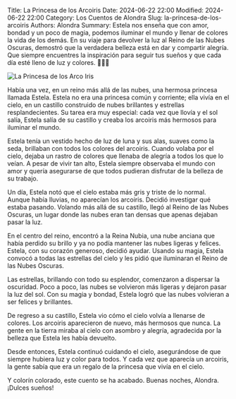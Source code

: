 Title: La Princesa de los Arcoiris
Date: 2024-06-22 22:00
Modified: 2024-06-22 22:00
Category: Los Cuentos de Alondra
Slug: la-princesa-de-los-arcoiris
Authors: Alondra
Summary: Estela nos enseña que con amor, bondad y un poco de magia, podemos iluminar el mundo y llenar de colores la vida de los demás. En su viaje para devolver la luz al Reino de las Nubes Oscuras, demostró que la verdadera belleza está en dar y compartir alegría. Que siempre encuentres la inspiración para seguir tus sueños y que cada día esté lleno de luz y colores. 🌟🌈✨

![La Princesa de los Arco Iris](theme/images/16_princesa_arcoiris.webp)

Había una vez, en un reino más allá de las nubes, una hermosa princesa llamada Estela. Estela no era una princesa común y corriente; ella vivía en el cielo, en un castillo construido de nubes brillantes y estrellas resplandecientes. Su tarea era muy especial: cada vez que llovía y el sol salía, Estela salía de su castillo y creaba los arcoiris más hermosos para iluminar el mundo.

Estela tenía un vestido hecho de luz de luna y sus alas, suaves como la seda, brillaban con todos los colores del arcoiris. Cuando volaba por el cielo, dejaba un rastro de colores que llenaba de alegría a todos los que lo veían. A pesar de vivir tan alto, Estela siempre observaba el mundo con amor y quería asegurarse de que todos pudieran disfrutar de la belleza de su trabajo.

Un día, Estela notó que el cielo estaba más gris y triste de lo normal. Aunque había lluvias, no aparecían los arcoiris. Decidió investigar qué estaba pasando. Volando más allá de su castillo, llegó al Reino de las Nubes Oscuras, un lugar donde las nubes eran tan densas que apenas dejaban pasar la luz.

En el centro del reino, encontró a la Reina Nubia, una nube anciana que había perdido su brillo y ya no podía mantener las nubes ligeras y felices. Estela, con su corazón generoso, decidió ayudar. Usando su magia, Estela convocó a todas las estrellas del cielo y les pidió que iluminaran el Reino de las Nubes Oscuras.

Las estrellas, brillando con todo su esplendor, comenzaron a dispersar la oscuridad. Poco a poco, las nubes se volvieron más ligeras y dejaron pasar la luz del sol. Con su magia y bondad, Estela logró que las nubes volvieran a ser felices y brillantes.

De regreso a su castillo, Estela vio cómo el cielo volvía a llenarse de colores. Los arcoiris aparecieron de nuevo, más hermosos que nunca. La gente en la tierra miraba al cielo con asombro y alegría, agradecida por la belleza que Estela les había devuelto.

Desde entonces, Estela continuó cuidando el cielo, asegurándose de que siempre hubiera luz y color para todos. Y cada vez que aparecía un arcoiris, la gente sabía que era un regalo de la princesa que vivía en el cielo.

Y colorín colorado, este cuento se ha acabado. Buenas noches, Alondra. ¡Dulces sueños!